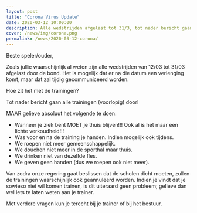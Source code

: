 ```yaml
---
layout: post
title: "Corona Virus Update"
date: 2020-03-12 10:00:00
description: Alle wedstrijden afgelast tot 31/3, tot nader bericht gaan alle trainingen (voorlopig) door!
cover: /news/img/corona.png
permalink: /news/2020-03-12-corona/
---
```


Beste speler/ouder,

Zoals jullie waarschijnlijk al weten zijn alle wedstrijden van 12/03 tot 31/03 afgelast door de bond. Het is mogelijk dat er na die datum een verlenging komt, maar dat zal tijdig gecommuniceerd worden.
 
Hoe zit het met de trainingen?

Tot nader bericht gaan alle trainingen (voorlopig) door! 
 
MAAR gelieve absoluut het volgende te doen:
- Wanneer je ziek bent MOET je thuis blijven!!! Ook al is het maar een lichte verkoudheid!!!
- Was voor en na de training je handen. Indien mogelijk ook tijdens.
- We roepen niet meer gemeenschappelijk.
- We douchen niet meer in de sporthal maar thuis.
- We drinken niet van dezelfde fles.
- We geven geen handen (dus we roepen ook niet meer).
 
Van zodra onze regering gaat beslissen dat de scholen dicht moeten, zullen de trainingen waarschijnlijk ook geannuleerd worden.
Indien je vindt dat je sowieso niet wil komen trainen, is dit uiteraard geen probleem; gelieve dan wel iets te laten weten aan je trainer.
 
Met verdere vragen kun je terecht bij je trainer of bij het bestuur.

